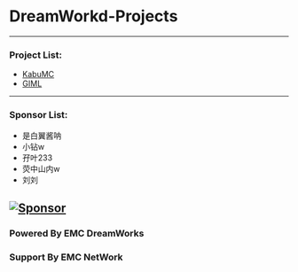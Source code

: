 # DreamWorkd-Projects
------------
### Project List:
- [KabuMC](KabuMC)
- [GIML](GIML)
------------
### Sponsor List:
- 是白翼酱呐
- 小钻w
- 孖叶233
- 荧中山内w
- 刘刘

[![Sponsor](https://img.shields.io/badge/Sponsor%20-EMC%20DreamWorks-green?style=for-the-badge)]({https://afdian.net/@Ely_Official})
------------
### Powered By EMC DreamWorks
### Support By EMC NetWork

